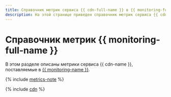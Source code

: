 ```yaml
---
title: Справочник метрик сервиса {{ cdn-full-name }} в {{ monitoring-full-name }}
description: На этой странице приведен справочник метрик сервиса {{ cdn-name }}, поставляемых в {{ monitoring-full-name }}.
---
```


# Справочник метрик {{ monitoring-full-name }}

В этом разделе описаны метрики сервиса {{ cdn-name }}, поставляемые в [{{ monitoring-name }}](../monitoring/).

{% include [metrics-note](../_includes/cdn/metrics-note.md) %}

{% include [cdn](../_includes/monitoring/metrics-ref/cdn.md) %}